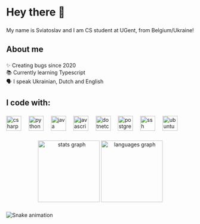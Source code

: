 <h1 align="left">Hey there 👋</h1>

###

<p align="left">My name is Sviatoslav and I am CS student at UGent, from Belgium/Ukraine!</p>

###

<h2 align="left">About me</h2>

###

<p align="left">✨ Creating bugs since 2020<br>📚 Currently learning Typescript<br>🗣 I speak Ukrainian, Dutch and English</p>

###

<h2 align="left">I code with:</h2>

###

<div align="left">
  <img src="https://cdn.jsdelivr.net/gh/devicons/devicon/icons/csharp/csharp-original.svg" height="40" alt="csharp logo"  />
  <img width="12" />
  <img src="https://cdn.jsdelivr.net/gh/devicons/devicon/icons/python/python-original.svg" height="40" alt="python logo"  />
  <img width="12" />
  <img src="https://cdn.jsdelivr.net/gh/devicons/devicon/icons/java/java-original.svg" height="40" alt="java logo"  />
  <img width="12" />
  <img src="https://cdn.jsdelivr.net/gh/devicons/devicon/icons/javascript/javascript-original.svg" height="40" alt="javascript logo"  />
  <img width="12" />
  <img src="https://cdn.jsdelivr.net/gh/devicons/devicon/icons/dotnetcore/dotnetcore-original.svg" height="40" alt="dotnetcore logo"  />
  <img width="12" />
  <img src="https://cdn.jsdelivr.net/gh/devicons/devicon/icons/postgresql/postgresql-original.svg" height="40" alt="postgresql logo"  />
  <img width="12" />
  <img src="https://cdn.jsdelivr.net/gh/devicons/devicon/icons/ssh/ssh-original.svg" height="40" alt="ssh logo"  />
  <img width="12" />
  <img src="https://cdn.simpleicons.org/ubuntu/E95420" height="40" alt="ubuntu logo"  />
</div>

###

<div align="center">
  <img src="https://github-readme-stats.vercel.app/api?username=geras1mleo&hide_title=true&hide_rank=false&show_icons=true&include_all_commits=true&count_private=true&disable_animations=false&theme=dark&locale=en&hide_border=false&order=1" height="165" alt="stats graph"  />
  <img src="https://github-readme-stats.vercel.app/api/top-langs?username=geras1mleo&locale=en&hide_title=true&layout=compact&card_width=320&langs_count=5&theme=dark&hide_border=false&order=2" height="165" alt="languages graph"  />
</div>

###

<img src="https://raw.githubusercontent.com/geras1mleo/geras1mleo/output/snake.svg" alt="Snake animation" />

###
